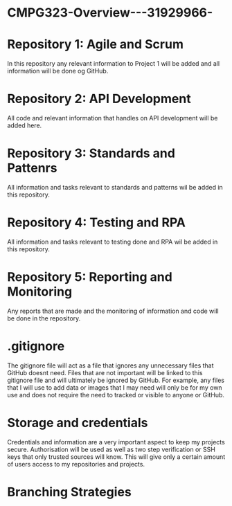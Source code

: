 # CMPG323-Overview---31929966-
# Repository 1: Agile and Scrum
In this repository any relevant information to Project 1 will be added and all information will be done og GitHub.

# Repository 2: API Development
All code and relevant information that handles on API development will be added here.

# Repository 3: Standards and Pattenrs
All information and tasks relevant to standards and patterns wil be added in this repository.

# Repository 4: Testing and RPA
All information and tasks relevant to testing done and RPA wil be added in this repository.

# Repository 5: Reporting and Monitoring
Any reports that are made and the monitoring of information and code will be done in the repository.


# .gitignore
The gitignore file will act as a file that ignores any unnecessary files that GitHub doesnt need. Files that are not important will be linked to this gitignore file and will ultimately be ignored by GitHub. For example, any files that I will use to add data or images that I may need will only be for my own use and does not require the need to tracked or visible to anyone or GitHub.

# Storage and credentials
Credentials and information are a very important aspect to keep my projects secure. Authorisation will be used as well as two step verification or SSH keys that only trusted sources will know. This will give only a certain amount of users access to my repositories and projects.

# Branching Strategies


